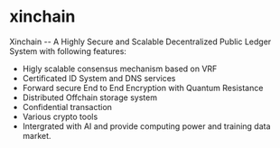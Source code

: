 # xinchain
Xinchain -- A Highly Secure and Scalable Decentralized Public Ledger System with following features:

* Higly scalable consensus mechanism based on VRF
* Certificated ID System and DNS services
* Forward secure End to End Encryption with Quantum Resistance 
* Distributed Offchain storage system 
* Confidential transaction 
* Various crypto tools
* Intergrated with AI and provide computing power and training data market.
